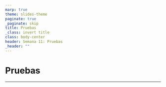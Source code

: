 ```yaml
---
marp: true
theme: slides-theme
paginate: true
_paginate: skip
title: Pruebas
_class: invert title
class: body-center
header: Semana 11: Pruebas
_header: ""
---
```


# Pruebas

---
